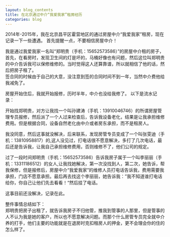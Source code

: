 ```yaml
---
layout: blog_contents
title: 在北京通过中介“我爱我家”租房经历
categories: blog
---
```


2014年-2015年，我在北京昌平区霍营地区的通过房屋中介“我爱我家”租房，现在记录一下一些遭遇。
首先提醒一点，不要相信房屋中介！

我是通过我爱我家一名叫“郑明贵（手机：15652573586）”的房屋中介租的房子，首先，在看房时，发现卫生间的灯是坏的，马桶好像也有问题，然后这位叫郑明贵的中介告诉我可以保修维修的。当时觉得这人还算靠谱，所以就相信了他的话，然后把房子租了。   
签合同的时候由于自己的大意，没注意到签的合同时间不到一年，当然中介费他给我减免了。 
  
房屋开始住后，我就开始报修，历时半年，中介也没给我修了。 以下是流水记录：
 
开始找郑明贵，对方让我找一个叫孙建涛（手机：13910046746）的所谓房屋管理专员报修，然后派了一个人过来检查后，告诉我设备老化，结果是让我承担维修费用。但是根据合同，设备自然老化由中介或者房东承担，而不是租房人。  
 
我没同意，然后这事就没解决，后来联系，发现房管专员变成了一个叫张雯迪（手机：13810958817）的,这人没见过，打电话很不愿意解决，多打了几次电话，最后还是告诉我，让我自己承担维修费用，否则维修不了，他们公司的规定。 
   
过了一段时间郑明贵（手机：15652573586）告诉我房子属于一个叫李丽丽（手机：13311186512）的女人,让我找她解决，第一次没找到人，第二次，她告诉，帮我保修，但是报修后，房屋中介“我爱我家”的维修人员打电话告诉我，费用需要我承担，门店不愿意承担。最后再去找这个李丽丽，她告诉我：”我不知道谁打电话给你，你自己让他们先去看看！“然后挂了电话。

这事目前还没解决，记录在此。  

整件事情总结如下：  
郑明贵把房子出租了，就告诉我房子不归他管，推我到管事的人那里，但是管事的人不认为我是她的客户，所以也不愿意解决问题。而那个什么房管专员完全就中介养的打手，他们主要的功能就是在退房时克扣租房人的押金，更不会理会你的住的怎么样了。
